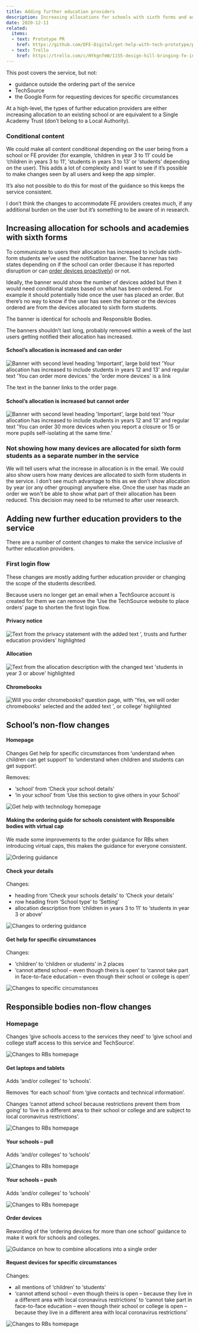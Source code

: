 ```yaml
---
title: Adding further education providers
description: Increasing allocations for schools with sixth forms and adding further education providers
date: 2020-12-11
related:
  items:
  - text: Prototype PR
    href: https://github.com/DFE-Digital/get-help-with-tech-prototype/pull/30
  - text: Trello
    href: https://trello.com/c/HYkgnfmW/1155-design-hill-bringing-fe-into-the-service
---
```


This post covers the service, but not:
- guidance outside the ordering part of the service
- TechSource
- the Google Form for requesting devices for specific circumstances

At a high-level, the types of further education providers are either increasing allocation to an existing school or are equivalent to a Single Academy Trust (don’t belong to a Local Authority).

### Conditional content

We could make all content conditional depending on the user being from a school or FE provider (for example, ‘children in year 3 to 11’ could be ‘children in years 3 to 11’, ‘students in years 3 to 13’ or ‘students’ depending on the user). This adds a lot of complexity and I want to see if it’s possible to make changes seen by all users and keep the app simpler.

It’s also not possible to do this for most of the guidance so this keeps the service consistent.

I don’t think the changes to accommodate FE providers creates much, if any additional burden on the user but it’s something to be aware of in research.

## Increasing allocation for schools and academies with sixth forms

To communicate to users their allocation has increased to include sixth-form students we’ve used the notification banner. The banner has two states depending on if the school can order (because it has reported disruption or can [order devices proactively](/push)) or not.

Ideally, the banner would show the number of devices added but then it would need conditional states based on what has been ordered. For example it should potentially hide once the user has placed an order. But there’s no way to know if the user has seen the banner or the devices ordered are from the devices allocated to sixth form students.

The banner is identical for schools and Responsible Bodies.

The banners shouldn’t last long, probably removed within a week of the last users getting notified their allocation has increased.

#### School’s allocation is increased and can order

<img src="/images/fe-providers/01-sixth-form-banner--can-order.png"
     alt="Banner with second level heading 'Important', large bold text 'Your allocation has increased to include students in years 12 and 13' and regular text 'You can order more devices.' the 'order more devices' is a link">

The text in the banner links to the order page.

#### School’s allocation is increased but cannot order

<img src="/images/fe-providers/02-sixth-form-banner--cannot-order.png"
     alt="Banner with second level heading 'Important', large bold text 'Your allocation has increased to include students in years 12 and 13' and regular text 'You can order 30 more devices when you report a closure or 15 or more pupils self-isolating at the same time.'">

### Not showing how many devices are allocated for sixth form students as a separate number in the service

We will tell users what the increase in allocation is in the email. We could also show users how many devices are allocated to sixth form students in the service. I don’t see much advantage to this as we don’t show allocation by year (or any other grouping) anywhere else. Once the user has made an order we won't be able to show what part of their allocation has been reduced. This decision may need to be returned to after user research.

## Adding new further education providers to the service

There are a number of content changes to make the service inclusive of further education providers.

### First login flow

These changes are mostly adding further education provider or changing the scope of the students described.

Because users no longer get an email when a TechSource account is created for them we can remove the ‘Use the TechSource website to place orders’ page to shorten the first login flow.

#### Privacy notice

<img src="/images/fe-providers/03-privacy-statement.png"
     alt="Text from the privacy statement with the added text ', trusts and further education providers' highlighted">

#### Allocation

<img src="/images/fe-providers/04-allocation.png"
     alt="Text from the allocation description with the changed text 'students in year 3 or above' highlighted">

#### Chromebooks

<img src="/images/fe-providers/05-chromebooks.png"
     alt="Will you order chromebooks? question page, with 'Yes, we will order chromebooks' selected and the added text ', or college' highlighted">

## School’s non-flow changes

#### Homepage

Changes Get help for specific circumstances from ‘understand when children can get support’ to ‘understand when children and students can get support’.

Removes:
- ‘school’ from ‘Check your school details’
- ‘in your school’ from ‘Use this section to give others in your School’

<img src="/images/fe-providers/07-index.png"
     alt="Get help with technology homepage">

#### Making the ordering guide for schools consistent with Responsible bodies with virtual cap

We made some improvements to the order guidance for RBs when introducing virtual caps, this makes the guidance for everyone consistent.

<img src="/images/fe-providers/08-how-to-order-guidance.png"
     alt="Ordering guidance">

#### Check your details

Changes:
- heading from ‘Check your schools details’ to ‘Check your details’
- row heading  from ‘School type’ to ‘Setting’
- allocation description from ‘children in years 3 to 11’ to ‘students in year 3 or above’

<img src="/images/fe-providers/08-how-to-order-guidance.png"
     alt="Changes to ordering guidance">

#### Get help for specific circumstances

Changes:
- ‘children’ to ‘children or students’ in 2 places
- ‘cannot attend school – even though theirs is open’ to ‘cannot take part in face-to-face education – even though their school or college is open’

<img src="/images/fe-providers/10-specific-circumstances.png"
     alt="Changes to specific circumstances">

## Responsible bodies non-flow changes

### Homepage

Changes ’give schools access to the services they need’ to ‘give school and college staff access to this service and TechSource’.

<img src="/images/fe-providers/11-rb-homepage.png"
     alt="Changes to RBs homepage">

#### Get laptops and tablets

Adds ‘and/or colleges’ to ‘schools’.

Removes ‘for each school’ from ‘give contacts and technical information’.

Changes ‘cannot attend school because restrictions prevent them from going’ to ‘live in a different area to their school or college and are subject to local coronavirus restrictions’.

<img src="/images/fe-providers/12-get-laptops-and-tablets.png"
     alt="Changes to RBs homepage">

#### Your schools – pull

Adds ‘and/or colleges’ to ‘schools’

<img src="/images/fe-providers/13-your-schools--pull.png"
     alt="Changes to RBs homepage">

#### Your schools – push

Adds ‘and/or colleges’ to ‘schools’

<img src="/images/fe-providers/14-your-schools--push.png"
     alt="Changes to RBs homepage">

#### Order devices

Rewording of the ‘ordering devices for more than one school’ guidance to make it work for schools and colleges.

<img src="/images/fe-providers/15-order-devices.png"
     alt="Guidance on how to combine allocations into a single order">

#### Request devices for specific circumstances

Changes:
- all mentions of ‘children’ to ‘students’
- ‘cannot attend school – even though theirs is open – because they live in a different area with local coronavirus restrictions’ to ‘cannot take part in face-to-face education – even though their school or college is open – because they live in a different area with local coronavirus restrictions’

<img src="/images/fe-providers/16-request-for-specific-circumstances.png"
     alt="Changes to RBs homepage">
